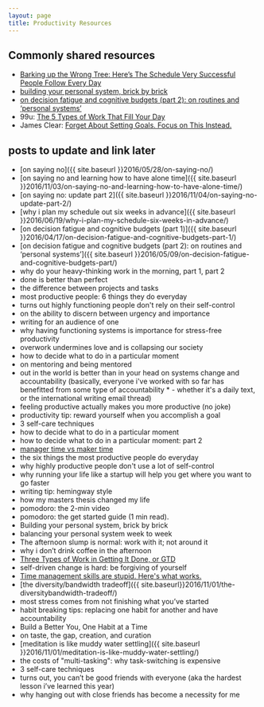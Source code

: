 ```yaml
---
layout: page
title: Productivity Resources
---
```


## Commonly shared resources

* [Barking up the Wrong Tree: Here’s The Schedule Very Successful People Follow Every Day](http://www.bakadesuyo.com/2014/06/schedule/)
* [building your personal system, brick by brick](https://lqb2.github.io/blog/2016/09/05/building-your-personal-system-brick-by-brick/)
* [on decision fatigue and cognitive budgets (part 2): on routines and ‘personal systems’](https://lqb2.github.io/blog/2016/05/09/on-decision-fatigue-and-cognitive-budgets-part/)
* 99u: [The 5 Types of Work That Fill Your Day](http://99u.com/articles/7151/the-5-types-of-work-that-fill-your-day)
* James Clear: [Forget About Setting Goals. Focus on This Instead.](http://jamesclear.com/goals-systems)

## posts to update and link later

* [on saying no]({{ site.baseurl }}2016/05/28/on-saying-no/)
* [on saying no and learning how to have alone time]({{ site.baseurl }}2016/11/03/on-saying-no-and-learning-how-to-have-alone-time/)
* [on saying no: update part 2]({{ site.baseurl }}2016/11/04/on-saying-no-update-part-2/)
* [why i plan my schedule out six weeks in advance]({{ site.baseurl }}2016/06/19/why-i-plan-my-schedule-six-weeks-in-advance/)
* [on decision fatigue and cognitive budgets (part 1)]({{ site.baseurl }}2016/04/17/on-decision-fatigue-and-cognitive-budgets-part-1/)
* [on decision fatigue and cognitive budgets (part 2): on routines and ‘personal systems’]({{ site.baseurl }}2016/05/09/on-decision-fatigue-and-cognitive-budgets-part/)
* why do your heavy-thinking work in the morning, part 1, part 2
* done is better than perfect
* the difference between projects and tasks
* most productive people: 6 things they do everyday
* turns out highly functioning people don't rely on their self-control
* on the ability to discern between urgency and importance
* writing for an audience of one
* why having functioning systems is importance for stress-free productivity
* overwork undermines love and is collapsing our society
* how to decide what to do in a particular moment
* on mentoring and being mentored
* out in the world is better than in your head
on systems change and accountability (basically, everyone i've worked with so far has benefitted from some type of accountability * - whether it's a daily text, or the international writing email thread)
* feeling productive actually makes you more productive (no joke)
* productivity tip: reward yourself when you accomplish a goal
* 3 self-care techniques
* how to decide what to do in a particular moment
* how to decide what to do in a particular moment: part 2
* [manager time vs maker time](http://www.paulgraham.com/makersschedule.html)
* the six things the most productive people do everyday
* why highly productive people don't use a lot of self-control
* why running your life like a startup will help you get where you want to go faster
* writing tip: hemingway style
* how my masters thesis changed my life
* pomodoro: the 2-min video
* pomodoro: the get started guide (1 min read).
* Building your personal system, brick by brick
* balancing your personal system week to week
* The afternoon slump is normal: work with it; not around it
* why i don’t drink coffee in the afternoon
* [Three Types of Work in Getting It Done, or GTD](http://richdadobservations.blogspot.com/2009/12/three-types-of-work-in-getting-it-done.html)
* self-driven change is hard: be forgiving of yourself
* [Time management skills are stupid. Here's what works.](http://www.bakadesuyo.com/2013/09/time-management-skills/)
* [the diversity/bandwidth tradeoff]({{ site.baseurl}}2016/11/01/the-diversitybandwidth-tradeoff/)
* most stress comes from not finishing what you’ve started
* habit breaking tips: replacing one habit for another and have accountability
* Build a Better You, One Habit at a Time
* on taste, the gap, creation, and curation
* [meditation is like muddy water settling]({{ site.baseurl }}2016/11/01/meditation-is-like-muddy-water-settling/)
* the costs of "multi-tasking": why task-switching is expensive
* 3 self-care techniques
* turns out, you can’t be good friends with everyone (aka the hardest lesson i’ve learned this year)
* why hanging out with close friends has become a necessity for me